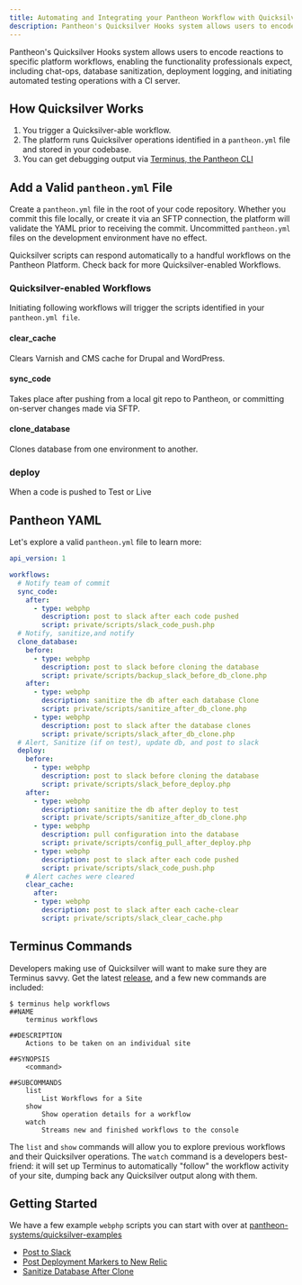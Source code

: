 ```yaml
---
title: Automating and Integrating your Pantheon Workflow with Quicksilver
description: Pantheon's Quicksilver Hooks system allows users to encode reactions to specific platform workflows, enabling the functionality professionals expect, including chat-ops, database sanitization, deployment logging, and initiating automated testing operations with a CI server.
---
```


Pantheon's Quicksilver Hooks system allows users to encode reactions to specific platform workflows, enabling the functionality professionals expect, including chat-ops, database sanitization, deployment logging, and initiating automated testing operations with a CI server.

## How Quicksilver Works

1. You trigger a Quicksilver-able workflow.
2. The platform runs Quicksilver operations identified in a `pantheon.yml` file and stored in your codebase.
3. You can get debugging output via [Terminus, the Pantheon CLI](https://pantheon.io/docs/articles/local/cli/)

## Add a Valid `pantheon.yml` File
Create a `pantheon.yml` file in the root of your code repository. Whether you commit this file locally, or create it via an SFTP connection, the platform will validate the YAML prior to receiving the commit. Uncommitted `pantheon.yml` files on the development environment have no effect.

Quicksilver scripts can respond automatically to a handful workflows on the Pantheon Platform. Check back for more Quicksilver-enabled Workflows.

### Quicksilver-enabled Workflows
Initiating following workflows will trigger the scripts identified in your `pantheon.yml file`. 

#### clear_cache
Clears Varnish and CMS cache for Drupal and WordPress.

#### sync_code
Takes place after pushing from a local git repo to Pantheon, or committing on-server changes made via SFTP.

#### clone_database
Clones database from one environment to another.

### deploy
When a code is pushed to Test or Live

## Pantheon YAML
Let's explore a valid `pantheon.yml` file to learn more:

```YAML
api_version: 1

workflows:
  # Notify team of commit
  sync_code:
    after:
      - type: webphp
        description: post to slack after each code pushed
        script: private/scripts/slack_code_push.php  
  # Notify, sanitize,and notify
  clone_database:
    before:
      - type: webphp
        description: post to slack before cloning the database
        script: private/scripts/backup_slack_before_db_clone.php
    after:
      - type: webphp
        description: sanitize the db after each database Clone
        script: private/scripts/sanitize_after_db_clone.php
      - type: webphp
        description: post to slack after the database clones
        script: private/scripts/slack_after_db_clone.php
  # Alert, Sanitize (if on test), update db, and post to slack
  deploy:
    before:
      - type: webphp
        description: post to slack before cloning the database
        script: private/scripts/slack_before_deploy.php
    after:
      - type: webphp
        description: sanitize the db after deploy to test
        script: private/scripts/sanitize_after_db_clone.php
      - type: webphp
        description: pull configuration into the database
        script: private/scripts/config_pull_after_deploy.php
      - type: webphp
        description: post to slack after each code pushed
        script: private/scripts/slack_code_push.php
    # Alert caches were cleared
    clear_cache:
      after:
      - type: webphp
        description: post to slack after each cache-clear
        script: private/scripts/slack_clear_cache.php
```

## Terminus Commands ##

Developers making use of Quicksilver will want to make sure they are Terminus savvy. Get the latest [release](https://github.com/pantheon-systems/cli/releases), and a few new commands are included:

```shell
$ terminus help workflows
##NAME
    terminus workflows

##DESCRIPTION
    Actions to be taken on an individual site

##SYNOPSIS
    <command>

##SUBCOMMANDS
    list
        List Workflows for a Site
    show
        Show operation details for a workflow
    watch
        Streams new and finished workflows to the console
```

The `list` and `show` commands will allow you to explore previous workflows and their Quicksilver operations. The `watch` command is a developers best-friend: it will set up Terminus to automatically "follow" the workflow activity of your site, dumping back any Quicksilver output along with them.

## Getting Started

We have a few example `webphp` scripts you can start with over at [pantheon-systems/quicksilver-examples](https://github.com/pantheon-systems/quicksilver-examples)

- [Post to Slack](https://github.com/pantheon-systems/quicksilver-examples/blob/master/slack_notification)
- [Post Deployment Markers to New Relic](https://github.com/pantheon-systems/quicksilver-examples/blob/master/new_relic_deploy)
- [Sanitize Database After Clone](https://github.com/pantheon-systems/quicksilver-examples/blob/master/db_sanitization)
